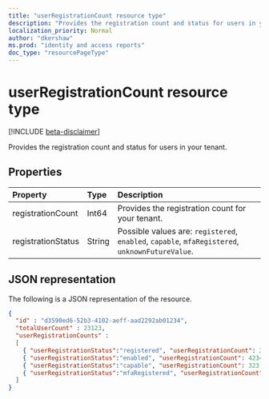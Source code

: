 ```yaml
---
title: "userRegistrationCount resource type"
description: "Provides the registration count and status for users in your tenant."
localization_priority: Normal
author: "dkershaw"
ms.prod: "identity and access reports"
doc_type: "resourcePageType"
---
```


# userRegistrationCount resource type

[!INCLUDE [beta-disclaimer](../../includes/beta-disclaimer.md)]

Provides the registration count and status for users in your tenant.

## Properties

| Property     | Type        | Description |
|:-------------|:------------|:------------|
| registrationCount | Int64 | Provides the registration count for your tenant. |
| registrationStatus | String | Possible values are: `registered`, `enabled`, `capable`, `mfaRegistered`, `unknownFutureValue`. |

## JSON representation

The following is a JSON representation of the resource.

<!-- {
  "blockType": "resource",
  "optionalProperties": [

  ],
  "@odata.type": "microsoft.graph.userRegistrationCount",
  "baseType": null
}-->

```json
{
  "id" : "d3590ed6-52b3-4102-aeff-aad2292ab01234",
  "totalUserCount" : 23123,
  "userRegistrationCounts" :
  [
    { "userRegistrationStatus":"registered", "userRegistrationCount": 23423 },
    { "userRegistrationStatus":"enabled", "userRegistrationCount": 4234 },
    { "userRegistrationStatus":"capable", "userRegistrationCount": 323 },
    { "userRegistrationStatus":"mfaRegistered", "userRegistrationCount": 33 }
  ]
}
```

<!-- uuid: 16cd6b66-4b1a-43a1-adaf-3a886856ed98
2019-02-04 14:57:30 UTC -->
<!-- {
  "type": "#page.annotation",
  "description": "userRegistrationCount resource",
  "keywords": "",
  "section": "documentation",
  "tocPath": ""
}-->
